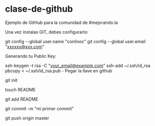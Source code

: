 clase-de-github
===============

Ejemplo de GitHub para la comunidad de #mejorando.la


Una vez instalas GIT, debes configurarlo:

git config --global user.name "conlinoc"
git config --global user.email "xxxxxx@xxx.com"


Generando tu Public Key:

ssh-keygen -t rsa -C "your_email@example.com"
ssh-add ~/.ssh/id_rsa
pbcopy < ~/.ssh/id_rsa.pub  - Pegar la llave en github

git init

touch README

git add README

git commit -m "mi primer commit"

git push origin master

